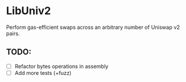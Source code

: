 # LibUniv2

Perform gas-efficient swaps across an arbitrary number of Uniswap v2 pairs.

## TODO:
- [ ] Refactor bytes operations in assembly
- [ ] Add more tests (+fuzz)
